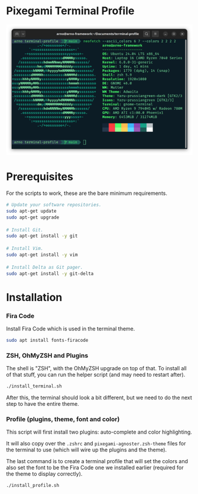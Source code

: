# Pixegami Terminal Profile

![terminal](./terminal_screenshot.png)

# Prerequisites

For the scripts to work, these are the bare minimum requirements.

```bash
# Update your software repositories.
sudo apt-get update
sudo apt-get upgrade

# Install Git.
sudo apt-get install -y git

# Install Vim.
sudo apt-get install -y vim

# Install Delta as Git pager.
sudo apt-get install -y git-delta
```

# Installation

### Fira Code

Install Fira Code which is used in the terminal theme.

```bash
sudo apt install fonts-firacode
```

### ZSH, OhMyZSH and Plugins

The shell is "ZSH", with the OhMyZSH upgrade on top of that. To install all of that stuff,
you can run the helper script (and may need to restart after).

```bash
./install_terminal.sh
```

After this, the terminal should look a bit different, but we need to do the next step to have the
entire theme.

### Profile (plugins, theme, font and color)

This script will first install two plugins: auto-complete and color highlighting.

It will also copy over the `.zshrc` and `pixegami-agnoster.zsh-theme` files for the
terminal to use (which will wire up the plugins and the theme).

The last command is to create a terminal profile that will set the colors and also set the font
to be the Fira Code one we installed earlier (required for the theme to display correctly).

```bash
./install_profile.sh
```


